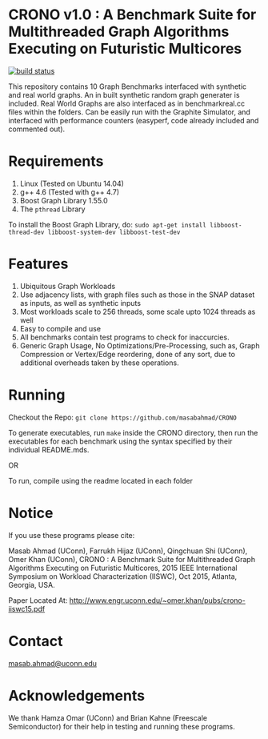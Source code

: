 
CRONO v1.0 : A Benchmark Suite for Multithreaded Graph Algorithms Executing on Futuristic Multicores
====================================================================

[![build status](https://travis-ci.org/masabahmad/CRONO.svg?branch=master)](https://travis-ci.org/masabahmad/CRONO)

This repository contains 10 Graph Benchmarks interfaced with synthetic and real world graphs.
An in built synthetic random graph generater is included.
Real World Graphs are also interfaced as in benchmarkreal.cc files within the folders.
Can be easily run with the Graphite Simulator, and interfaced with performance counters (easyperf, code already included and commented out).

Requirements
============

1. Linux (Tested on Ubuntu 14.04)
2. g++ 4.6 (Tested with g++ 4.7)
3. Boost Graph Library 1.55.0
4. The ```pthread``` Library

To install the Boost Graph Library, do:
```sudo apt-get install libboost-thread-dev libboost-system-dev libboost-test-dev```

Features
=======
1. Ubiquitous Graph Workloads
2. Use adjacency lists, with graph files such as those in the SNAP dataset as inputs, as well as synthetic inputs
3. Most workloads scale to 256 threads, some scale upto 1024 threads as well
4. Easy to compile and use
5. All benchmarks contain test programs to check for inaccurcies.
6. Generic Graph Usage, No Optimizations/Pre-Processing, such as, Graph Compression or Vertex/Edge reordering, done of any sort, due to additional overheads taken by these operations.

Running
=======

Checkout the Repo:
```git clone https://github.com/masabahmad/CRONO```

To generate executables, run ```make``` inside the CRONO directory, then run the executables for each benchmark using the syntax specified by their individual README.mds.

OR

To run, compile using the readme located in each folder

Notice
======

If you use these programs please cite:

Masab Ahmad (UConn), Farrukh Hijaz (UConn), Qingchuan Shi (UConn), Omer Khan (UConn), CRONO : A Benchmark Suite for Multithreaded Graph Algorithms Executing on Futuristic Multicores, 2015 IEEE International Symposium on Workload Characterization (IISWC), Oct 2015, Atlanta, Georgia, USA.

Paper Located At:
http://www.engr.uconn.edu/~omer.khan/pubs/crono-iiswc15.pdf

Contact
=======

masab.ahmad@uconn.edu

Acknowledgements
================

We thank Hamza Omar (UConn) and Brian Kahne (Freescale Semiconductor) for their help in testing and running these programs.
